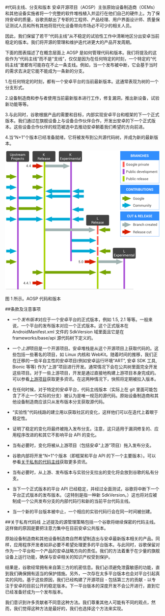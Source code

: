 #代码主线、分支和版本
安卓开源项目（AOSP）主张原始设备制造商（OEMs）和其他设备实施者将一个完整的软件堆栈植入并运行在他们自己的硬件上。为了保持安卓的质量，谷歌贡献出了专职的工程师、产品经理、用户界面设计师、质量保证测试人员和所有其他将现代化设备带向市场必不可少的相关人员。

因此，我们保留了若干“代码主线”从不稳定的试验性工作中清晰地区分出安卓当前稳定的版本。我们将开源的管理和维护迭代进更大的产品开发周期。

下面的图表描述了在概念层面上 AOSP 是如何管理代码和版本。我们将提及的这些作为“代码主线”而不是“支线”，仅仅是因为在任何特定的时刻，一个特定的“代码主线”里都有可能存在不止一条支线。例如，当一个发布被中断，它会基于当时的需求去决定它能不能成为一条新的分支。

1.在任何特定的时刻，都有一个安卓平台的当前最新版本。这通常表现为树的一个分支形式。

2.设备制造商和参与者使用当前最新版本进行工作，修复漏洞，推出新设备，试验新功能等等。

3.与此同时，谷歌根据产品的需要和目标，内部实现安卓平台和框架的下一个正式版本。我们通过在旗舰设备上与设备合作伙伴合作，开发出安卓的下一个正式版本。这些设备合作伙伴的规范被选中去推动安卓朝着我们希望的方向前进。

4.当“N+1”个版本已经准备就绪，它将被发布到公共源代码树，并成为新的最新版本。

![](/images/codelines-branches-releases1.png)

图 1 所示。AOSP 代码和版本

##条款及注意事项
- 一个*发布版本*对应于一个安卓平台的正式版本，例如 1.5, 2.1 等等。一般来说，一个平台的发布版本对应一个正式版本。这个正式版本在 AndroidManifest.xml 文件的 SdkVersion 域里面且它是在 frameworks/base/api 源代码树下定义的。

- 一个*上游*项目是一个开源项目。安卓堆栈是从这个开源项目上获取代码的。这些包括一些著名的项目，如 Linux 内核和 WebKit。随着时间的推移，我们正在迁移的一些半自主性的安卓项目(例如安卓运行环境“ART”, 安卓 SDK 工具, Bionic 等等) 作为“上游”项目进行开发。通常情况下会在公共树里面完全开发这些项目。对于一些上游项目，开发是通过直接地构建上游项目本身完成的。可以参看[上游项目](https://source.android.com/source/submit-patches.html#upstream-projects "上游项目")获取更多资讯。在这两种情况下，快照将定期被拉入版本。
	
- 在任何时候，对于特定的安卓平台，代码主线版本（实际上在 git 里面可能包含了不止一个实际的分支）被认为是唯一规范的源代码。原始设备制造商和其他设备制造商应该只从发布版本分支获取源代码。
	
- “实验性”代码线路的建立用以获取社区的变化，这样他们可以在迭代上着眼于稳定性。
	
- 证明了稳定的变化将最终被拖入发布分支。注意，这只适用于漏洞修复的、应用程序改进的和其它不影响平台 API 的变化。
- 当有必要时，变化将被从上游项目（包括安卓“上游”项目）拖入发布分支。

- 谷歌内部将开发“N+1”个版本（即框架和平台 API 的下一个主要版本）。可以参看[关于私有的代码主线](https://source.android.com/source/code-lines.html#about-private-code-lines)获取更多资讯。

- 当有必要时，从上游、发布版本与实验分支拉出的变化将会放到谷歌的私有分支。

- 当下一个正式版本的平台 API 已经稳定，并经过全面测试，谷歌将中断下一个平台正式版本的发布版本。（这特别是指一种新 SdkVersion。）这也将对应被制成一个公共发布分支的内部代码行和新的当前平台代码主线。

- 当一个新的平台版本被中止，一个相应的实验代码行会在同一时间被创建。

##关于私有代码线
上述提及的源管理策略包括一个谷歌将继续保密的代码主线。这样做的原因是要把注意力集中在目前安卓公共版本。

原始设备制造商和其他设备制造商自然希望制造出与安卓最新版本相关的产品。同样，应用程序开发者如非必要不希望处理更多的平台版本。与此同时，谷歌保留对作为一个平台和一个产品的安卓战略方向的责任。我们的方法着重于在少量的旗舰设备上运行功能，确保与安卓相关的知识产权受到保护。

结果是，谷歌经常拥有来自第三方的机密信息。我们必须避免泄露敏感的功能，直到我们确保拥有适当的保护措施。另外，一次存在太多平台版本也会对平台引起真实的风险。基于这些原因，我们已经构建了开源项目 - 包括第三方的贡献 - 以专注于安卓的目前公开的稳定版本。下一平台版本的深度开发不会公开进行，直到它已经准备好成为一个发布版本。

我们意识到许多贡献者不同意这种方法。我们尊重其他人可能有不同的观点，然而，我们觉得这种方法是最好的，我们也选择这个方法来实现。